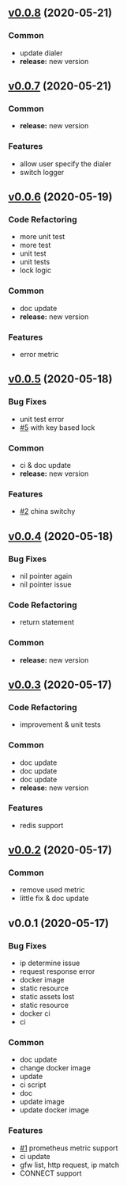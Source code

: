 
<a name="v0.0.8"></a>
## [v0.0.8](https://github.com/Soontao/hsocks5/compare/v0.0.7...v0.0.8) (2020-05-21)

### Common

* update dialer
* **release:** new version


<a name="v0.0.7"></a>
## [v0.0.7](https://github.com/Soontao/hsocks5/compare/v0.0.6...v0.0.7) (2020-05-21)

### Common

* **release:** new version

### Features

* allow user specify the dialer
* switch logger


<a name="v0.0.6"></a>
## [v0.0.6](https://github.com/Soontao/hsocks5/compare/v0.0.5...v0.0.6) (2020-05-19)

### Code Refactoring

* more unit test
* more test
* unit test
* unit tests
* lock logic

### Common

* doc update
* **release:** new version

### Features

* error metric


<a name="v0.0.5"></a>
## [v0.0.5](https://github.com/Soontao/hsocks5/compare/v0.0.4...v0.0.5) (2020-05-18)

### Bug Fixes

* unit test error
* [#5](https://github.com/Soontao/hsocks5/issues/5) with key based lock

### Common

* ci & doc update
* **release:** new version

### Features

* [#2](https://github.com/Soontao/hsocks5/issues/2) china switchy


<a name="v0.0.4"></a>
## [v0.0.4](https://github.com/Soontao/hsocks5/compare/v0.0.3...v0.0.4) (2020-05-18)

### Bug Fixes

* nil pointer again
* nil pointer issue

### Code Refactoring

* return statement

### Common

* **release:** new version


<a name="v0.0.3"></a>
## [v0.0.3](https://github.com/Soontao/hsocks5/compare/v0.0.2...v0.0.3) (2020-05-17)

### Code Refactoring

* improvement & unit tests

### Common

* doc update
* doc update
* doc update
* **release:** new version

### Features

* redis support


<a name="v0.0.2"></a>
## [v0.0.2](https://github.com/Soontao/hsocks5/compare/v0.0.1...v0.0.2) (2020-05-17)

### Common

* remove used metric
* little fix & doc update


<a name="v0.0.1"></a>
## v0.0.1 (2020-05-17)

### Bug Fixes

* ip determine issue
* request response error
* docker image
* static resource
* static assets lost
* static resource
* docker ci
* ci

### Common

* doc update
* change docker image
* update
* ci script
* doc
* update image
* update docker image

### Features

* [#1](https://github.com/Soontao/hsocks5/issues/1) prometheus metric support
* ci update
* gfw list, http request, ip match
* CONNECT support

